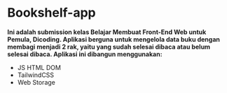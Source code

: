 # Bookshelf-app
**Ini adalah submission kelas Belajar Membuat Front-End Web untuk Pemula, Dicoding. 
Aplikasi berguna untuk mengelola data buku dengan membagi menjadi 2 rak, yaitu yang sudah selesai dibaca atau belum selesai dibaca. Aplikasi ini dibangun menggunakan:**
* JS HTML DOM
* TailwindCSS
* Web Storage

